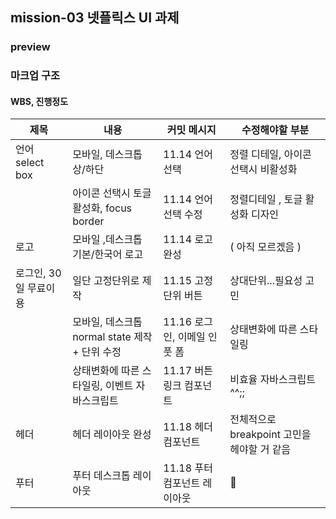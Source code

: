 ## mission-03 넷플릭스 UI 과제

### preview

### 마크업 구조

#### WBS, 진행정도

| 제목                  | 내용                                           | 커밋 메시지                  | 수정해야할 부분                             |
| --------------------- | ---------------------------------------------- | ---------------------------- | ------------------------------------------- |
| 언어 select box       | 모바일, 데스크톱 상/하단                       | 11.14 언어 선택              | 정렬 디테일, 아이콘 선택시 비활성화         |
|                       | 아이콘 선택시 토글 활성화, focus border        | 11.14 언어 선택 수정         | 정렬디테일 , 토글 활성화 디자인             |
| 로고                  | 모바일 ,데스크톱 기본/한국어 로고              | 11.14 로고 완성              | ( 아직 모르겠음 )                           |
| 로그인, 30일 무료이용 | 일단 고정단위로 제작                           | 11.15 고정단위 버튼          | 상대단위...필요성 고민                      |
|                       | 모바일, 데스크톱 normal state 제작 + 단위 수정 | 11.16 로그인, 이메일 인풋 폼 | 상태변화에 따른 스타일링                    |
|                       | 상태변화에 따른 스타일링, 이벤트 자바스크립트  | 11.17 버튼 링크 컴포넌트     | 비효율 자바스크립트 ^^;;                    |
| 헤더                  | 헤더 레이아웃 완성                             | 11.18 헤더 컴포넌트          | 전체적으로 breakpoint 고민을 헤야할 거 같음 |
| 푸터                  | 푸터 데스크톱 레이아웃                         | 11.18 푸터 컴포넌트 레이아웃 | 🐬                                          |
